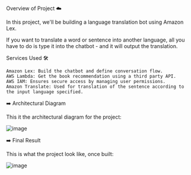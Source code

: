 Overview of Project ☁️

In this project, we'll be building a language translation bot using Amazon Lex.

If you want to translate a word or sentence into another language, all you have to do is type it into the chatbot - and it will output the translation.

Services Used 🛠

    Amazon Lex: Build the chatbot and define conversation flow.
    AWS Lambda: Get the book recommendation using a third party API.
    AWS IAM: Ensures secure access by managing user permissions.
    Amazon Translate: Used for translation of the sentence according to the input language specified.


➡️ Architectural Diagram

This it the architectural diagram for the project:

![image](https://github.com/ElMehdiiiii/DevOps/assets/115099306/ca83bbb7-da8c-4946-baf0-3ffa8cb6840e)

➡️ Final Result

This is what the project look like, once built:

![image](https://github.com/ElMehdiiiii/DevOps/assets/115099306/c278e781-ea09-42ff-aa30-40c4c91435cf)
